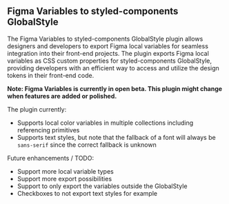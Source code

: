 ## Figma Variables to styled-components GlobalStyle

The Figma Variables to styled-components GlobalStyle plugin allows designers and developers to export Figma local variables for seamless integration into their front-end projects. The plugin exports Figma local variables as CSS custom properties for styled-components GlobalStyle, providing developers with an efficient way to access and utilize the design tokens in their front-end code.

**Note: Figma Variables is currently in open beta. This plugin might change when features are added or polished.**

The plugin currently:

- Supports local color variables in multiple collections including referencing primitives
- Supports text styles, but note that the fallback of a font will always be `sans-serif` since the correct fallback is unknown


Future enhancements / TODO:

- Support more local variable types
- Support more export possibilities
- Support to only export the variables outside the GlobalStyle
- Checkboxes to not export text styles for example